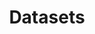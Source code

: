 ---
title: Datasets

# View.
#   1 = List
#   2 = Compact
#   3 = Card
#   4 = Citation
view: 2

# Optional header image (relative to `static/img/` folder).
header:
  caption: ""
  image: ""
---